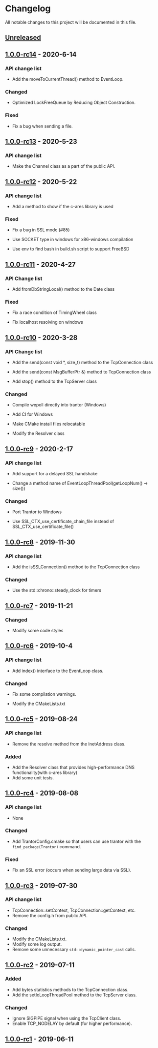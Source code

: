 # Changelog
All notable changes to this project will be documented in this file.

## [Unreleased]

## [1.0.0-rc14] - 2020-6-14

### API change list

- Add the moveToCurrentThread() method to EventLoop.

### Changed

- Optimized LockFreeQueue by Reducing Object Construction.

### Fixed

- Fix a bug when sending a file.

## [1.0.0-rc13] - 2020-5-23

### API change list

- Make the Channel class as a part of the public API.

## [1.0.0-rc12] - 2020-5-22

### API change list

- Add a method to show if the c-ares library is used

### Fixed

- Fix a bug in SSL mode (#85)

- Use SOCKET type in windows for x86-windows compilation

- Use env to find bash in build.sh script to support FreeBSD

## [1.0.0-rc11] - 2020-4-27

### API Change list

- Add fromDbStringLocal() method to the Date class

### Fixed

- Fix a race condition of TimingWheel class

- Fix localhost resolving on windows

## [1.0.0-rc10] - 2020-3-28

### API Change list

- Add the send(const void *, size_t) method to the TcpConnection class

- Add the send(const MsgBufferPtr &) method to TcpConnection class

- Add stop() method to the TcpServer class

### Changed

- Compile wepoll directly into trantor (Windows)

- Add CI for Windows

- Make CMake install files relocatable

- Modify the Resolver class

## [1.0.0-rc9] - 2020-2-17

### API change list

- Add support for a delayed SSL handshake

- Change a method name of EventLoopThreadPool(getLoopNum() -> size())

### Changed

- Port Trantor to Windows

- Use SSL_CTX_use_certificate_chain_file instead of SSL_CTX_use_certificate_file()

## [1.0.0-rc8] - 2019-11-30

### API change list

- Add the isSSLConnection() method to the TcpConnection class

### Changed

- Use the std::chrono::steady_clock for timers


## [1.0.0-rc7] - 2019-11-21

### Changed

- Modify some code styles

## [1.0.0-rc6] - 2019-10-4

### API change list

- Add index() interface to the EventLoop class.

### Changed

- Fix some compilation warnings.

- Modify the CMakeLists.txt

## [1.0.0-rc5] - 2019-08-24

### API change list

- Remove the resolve method from the InetAddress class.

### Added

- Add the Resolver class that provides high-performance DNS functionality(with c-ares library)
- Add some unit tests.
  
## [1.0.0-rc4] - 2019-08-08

### API change list

- None

### Changed

- Add TrantorConfig.cmake so that users can use trantor with the `find_package(Trantor)` command.

### Fixed

- Fix an SSL error (occurs when sending large data via SSL).

## [1.0.0-rc3] - 2019-07-30

### API change list

- TcpConnection::setContext, TcpConnection::getContext, etc.
- Remove the config.h from public API.

### Changed

- Modify the CMakeLists.txt.
- Modify some log output.
- Remove some unnecessary `std::dynamic_pointer_cast` calls.

## [1.0.0-rc2] - 2019-07-11

### Added

- Add bytes statistics methods to the TcpConnection class.
- Add the setIoLoopThreadPool method to the TcpServer class.

### Changed

- Ignore SIGPIPE signal when using the TcpClient class.
- Enable TCP_NODELAY by default (for higher performance).

## [1.0.0-rc1] - 2019-06-11

[Unreleased]: https://github.com/an-tao/trantor/compare/v1.0.0-rc14...HEAD

[1.0.0-rc14]: https://github.com/an-tao/trantor/compare/v1.0.0-rc13...v1.0.0-rc14

[1.0.0-rc13]: https://github.com/an-tao/trantor/compare/v1.0.0-rc12...v1.0.0-rc13

[1.0.0-rc12]: https://github.com/an-tao/trantor/compare/v1.0.0-rc11...v1.0.0-rc12

[1.0.0-rc11]: https://github.com/an-tao/trantor/compare/v1.0.0-rc10...v1.0.0-rc11

[1.0.0-rc10]: https://github.com/an-tao/trantor/compare/v1.0.0-rc9...v1.0.0-rc10

[1.0.0-rc9]: https://github.com/an-tao/trantor/compare/v1.0.0-rc8...v1.0.0-rc9

[1.0.0-rc8]: https://github.com/an-tao/trantor/compare/v1.0.0-rc7...v1.0.0-rc8

[1.0.0-rc7]: https://github.com/an-tao/trantor/compare/v1.0.0-rc6...v1.0.0-rc7

[1.0.0-rc6]: https://github.com/an-tao/trantor/compare/v1.0.0-rc5...v1.0.0-rc6

[1.0.0-rc5]: https://github.com/an-tao/trantor/compare/v1.0.0-rc4...v1.0.0-rc5

[1.0.0-rc4]: https://github.com/an-tao/trantor/compare/v1.0.0-rc3...v1.0.0-rc4

[1.0.0-rc3]: https://github.com/an-tao/trantor/compare/v1.0.0-rc2...v1.0.0-rc3

[1.0.0-rc2]: https://github.com/an-tao/trantor/compare/v1.0.0-rc1...v1.0.0-rc2

[1.0.0-rc1]: https://github.com/an-tao/trantor/releases/tag/v1.0.0-rc1
